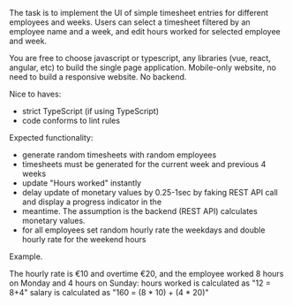 The task is to implement the UI of simple timesheet entries for different employees and weeks. Users can select 
a timesheet filtered by an employee name and a week, and edit hours worked for selected employee and week.

You are free to choose javascript or typescript, any libraries (vue, react, angular, etc) to build the single 
page application. Mobile-only website, no need to build a responsive website. No backend.


Nice to haves:
* strict TypeScript (if using TypeScript)
* code conforms to lint rules


Expected functionality:

* generate random timesheets with random employees
* timesheets must be generated for the current week and previous 4 weeks
* update "Hours worked" instantly
* delay update of monetary values by 0.25-1sec by faking REST API call and display a progress indicator in the 
* meantime. The assumption is the backend (REST API) calculates monetary values.
* for all employees set random hourly rate the weekdays and double hourly rate for the weekend hours




Example.

The hourly rate is €10 and overtime €20, and the employee worked 8 hours on Monday and 4 hours on Sunday:
hours worked is calculated as "12 = 8+4"
salary is calculated as "160 = (8 * 10) + (4 * 20)"
